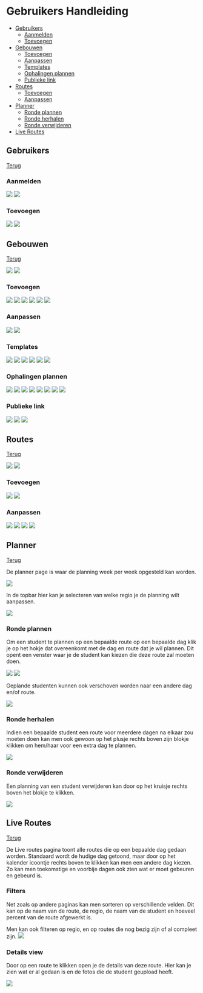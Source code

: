 # Gebruikers Handleiding

* [Gebruikers](#gebruikers)
  * [Aanmelden](#aanmelden)
  * [Toevoegen](#toevoegen)
* [Gebouwen](#gebouwen)
  * [Toevoegen](#toevoegen-1)
  * [Aanpassen](#aanpassen)
  * [Templates](#templates)
  * [Ophalingen plannen](#ophalingen-plannen)
  * [Publieke link](#publieke-link)
* [Routes](#routes)
  * [Toevoegen](#toevoegen-2)
  * [Aanpassen](#aanpassen-1)
* [Planner](#planner)
  * [Ronde plannen](#ronde-plannen)
  * [Ronde herhalen](#ronde-herhalen)
  * [Ronde verwijderen](#ronde-verwijderen)
* [Live Routes](#live-routes)

## Gebruikers
[Terug](#gebruikers-handleiding)

### Aanmelden
![](screenshots/gebruikers/0_login.jpg)
![](screenshots/gebruikers/3_detail.jpg)
### Toevoegen
![](screenshots/gebruikers/1_toevoegen.jpg)
![](screenshots/gebruikers/2_toevoegen2.jpg)

## Gebouwen
[Terug](#gebruikers-handleiding)

![](screenshots/gebouwen/01_page.jpg)
![](screenshots/gebouwen/08_detail_manual.jpg)
### Toevoegen
![](screenshots/gebouwen/02_toevoegen.jpg)
![](screenshots/gebouwen/03_toevoegen_locate.jpg)
![](screenshots/gebouwen/04_toevoegen_syndicus.jpg)
![](screenshots/gebouwen/05_toevoegen_handleiding.jpg)
![](screenshots/gebouwen/06_toevoegen_afbeelding.jpg)
![](screenshots/gebouwen/07_toevoegen_complete.jpg)
### Aanpassen
![](screenshots/gebouwen/09_bewerk.jpg)
![](screenshots/gebouwen/10_bewerk_form.jpg)
### Templates
![](screenshots/gebouwen/11_template_add.jpg)
![](screenshots/gebouwen/12_template_create.jpg)
![](screenshots/gebouwen/13_template_day.jpg)
![](screenshots/gebouwen/14_template_garbage_types.jpg)
![](screenshots/gebouwen/15_template_save.jpg)
![](screenshots/gebouwen/16_template_edit.jpg)
### Ophalingen plannen
![](screenshots/gebouwen/17_plan_template.jpg)
![](screenshots/gebouwen/18_plan_template_select.jpg)
![](screenshots/gebouwen/19_plan_template_selected.jpg)
![](screenshots/gebouwen/20_plan_template_date.jpg)
![](screenshots/gebouwen/21_plan_template_save.jpg)
![](screenshots/gebouwen/22_plan_template_planned.jpg)
![](screenshots/gebouwen/23_plan_sched.jpg)
![](screenshots/gebouwen/24_plan_sched_save.jpg)
### Publieke link
![](screenshots/gebouwen/25_link_generate.jpg)
![](screenshots/gebouwen/26_link_copy.jpg)
![](screenshots/gebouwen/27_link_page.jpg)

## Routes
[Terug](#gebruikers-handleiding)

![](screenshots/routes/0_page.jpg)
![](screenshots/routes/3_detail.jpg)
### Toevoegen
![](screenshots/routes/1_toevoegen.jpg)
![](screenshots/routes/2_toevoegen_save.jpg)
### Aanpassen
![](screenshots/routes/4_building_add.jpg)
![](screenshots/routes/5_building_add_dialog.jpg)
![](screenshots/routes/6_building_drag.jpg)
![](screenshots/routes/7_building_remove.jpg)

## Planner
[Terug](#gebruikers-handleiding)

De planner page is waar de planning week per week opgesteld kan worden.

![](screenshots/planner/0_page.jpg)

In de topbar hier kan je selecteren van welke regio je de planning wilt aanpassen.

![](screenshots/planner/1_regio_select.jpg)
### Ronde plannen

Om een student te plannen op een bepaalde route op een bepaalde dag klik je op het hokje dat overeenkomt
met de dag en route dat je wil plannen. Dit opent een venster waar je de student kan kiezen die deze route
zal moeten doen.

![](screenshots/planner/2_task_add.jpg)
![](screenshots/planner/3_task_add_save.jpg)

Geplande studenten kunnen ook verschoven worden naar een andere dag en/of route.

![](screenshots/planner/6_task_drag.jpg)
### Ronde herhalen

Indien een bepaalde student een route voor meerdere dagen na elkaar zou moeten doen kan men ook gewoon op
het plusje rechts boven zijn blokje klikken om hem/haar voor een extra dag te plannen.

![](screenshots/planner/4_task_extend.jpg)
### Ronde verwijderen

Een planning van een student verwijderen kan door op het kruisje rechts boven het blokje te klikken.

![](screenshots/planner/5_task_remove.jpg)

## Live Routes
[Terug](#gebruikers-handleiding)

De Live routes pagina toont alle routes die op een bepaalde dag gedaan worden. Standaard wordt de hudige dag getoond,
maar door op het kalender icoontje rechts boven te klikken kan men een andere dag kiezen.
Zo kan men toekomstige en voorbije dagen ook zien wat er moet gebeuren en gebeurd is.

### Filters
Net zoals op andere paginas kan men sorteren op verschillende velden. Dit kan op de naam van de route,
de regio, de naam van de student en hoeveel percent van de route afgewerkt is.

Men kan ook filteren op regio, en op routes die nog bezig zijn of al compleet zijn.
![](screenshots/live_routes/0_page.jpg)

### Details view
Door op een route te klikken open je de details van deze route. Hier kan je zien wat er al gedaan is en de fotos die de
student geupload heeft.

![](screenshots/live_routes/detail.jpg)
